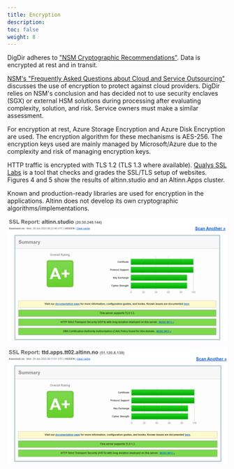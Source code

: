 ```yaml
---
title: Encryption
description: 
toc: false
weight: 8
---
```


DigDir adheres to ["NSM Cryptographic Recommendations"](https://nsm.no/regelverk-og-hjelp/rad-og-anbefalinger/nsm-cryptographic-recommendations/). Data is encrypted at rest and in transit.

[NSM's "Frequently Asked Questions about Cloud and Service Outsourcing"](https://nsm.no/regelverk-og-hjelp/rad-og-anbefalinger/ofte-stilte-sporsmal-om-sky-og-tjenesteutsetting/sporsmal-om-sky-og-tjenesteutsetting/) discusses the use of encryption to protect against cloud providers.
DigDir relies on NSM's conclusion and has decided not to use security enclaves (SGX) or external HSM solutions during processing after evaluating complexity, solution, and risk.
Service owners must make a similar assessment.

For encryption at rest, Azure Storage Encryption and Azure Disk Encryption are used.
The encryption algorithm for these mechanisms is AES-256.
The encryption keys used are mainly managed by Microsoft/Azure due to the complexity and risk of managing encryption keys.

HTTP traffic is encrypted with TLS 1.2 (TLS 1.3 where available).
[Qualys SSL Labs](https://www.ssllabs.com/) is a tool that checks and grades the SSL/TLS setup of websites.
Figures 4 and 5 show the results of altinn.studio and an Altinn.Apps cluster.

Known and production-ready libraries are used for encryption in the applications.
Altinn does not develop its own cryptographic algorithms/implementations.

![Scan of altinn.studio](scan-studio.png "Figure 4 - Qualys SSL Labs Scan of altinn.studio")

![Scan of serviceowner-cluster](scan-apps.png "Figure 5 - Qualys SSL Labs scan of serviceowner-cluster")
